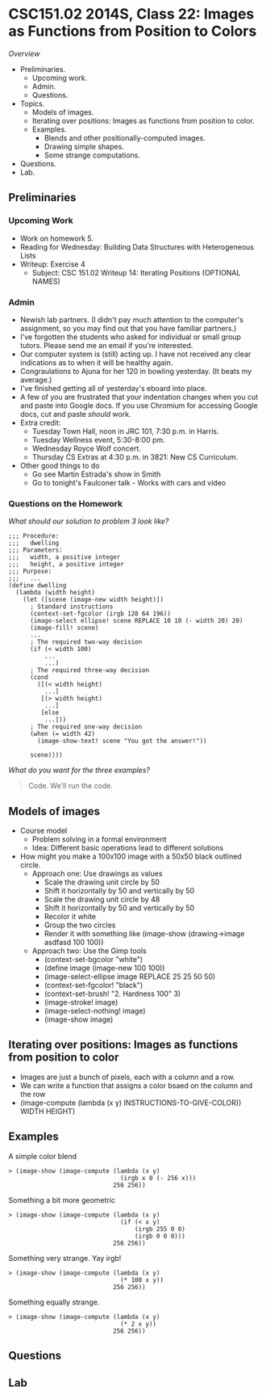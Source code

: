 CSC151.02 2014S, Class 22: Images as Functions from Position to Colors
======================================================================

_Overview_

* Preliminaries.
    * Upcoming work.
    * Admin.
    * Questions.
* Topics.
    * Models of images.
    * Iterating over positions: Images as functions from position to color.
    * Examples.
        * Blends and other positionally-computed images.
        * Drawing simple shapes.
        * Some strange computations.
* Questions.
* Lab.

Preliminaries
-------------

### Upcoming Work

* Work on homework 5.
* Reading for Wednesday: Building Data Structures with Heterogeneous Lists
* Writeup: Exercise 4
    * Subject: CSC 151.02 Writeup 14: Iterating Positions (OPTIONAL NAMES)

### Admin

* Newish lab partners.  (I didn't pay much attention to the computer's
  assignment, so you may find out that you have familiar partners.)
* I've forgotten the students who asked for individual or small group
  tutors.  Please send me an email if you're interested.
* Our computer system is (still) acting up.  I have not received any
  clear indications as to when it will be healthy again.
* Congraulations to Ajuna for her 120 in bowling yesterday.  (It beats
  my average.)
* I've finished getting all of yesterday's eboard into place.
* A few of you are frustrated that your indentation changes when you
  cut and paste into Google docs.  If you use Chromium for accessing
  Google docs, cut and paste *should* work.
* Extra credit: 
    * Tuesday Town Hall, noon in JRC 101, 7:30 p.m. in Harris.
    * Tuesday Wellness event, 5:30-8:00 pm.
    * Wednesday Royce Wolf concert.
    * Thursday CS Extras at 4:30 p.m. in 3821: New CS Curriculum.
* Other good things to do
    * Go see Martin Estrada's show in Smith
    * Go to tonight's Faulconer talk - Works with cars and video

### Questions on the Homework

_What should our solution to problem 3 look like?_

    ;;; Procedure:
    ;;;   dwelling
    ;;; Parameters:
    ;;;   width, a positive integer
    ;;;   height, a positive integer
    ;;; Purpose:
    ;;;   ...
    (define dwelling
      (lambda (width height)
        (let ([scene (image-new width height)])
          ; Standard instructions
          (context-set-fgcolor (irgb 128 64 196))
          (image-select ellipse! scene REPLACE 10 10 (- width 20) 20)
          (image-fill! scene)
          ...
          ; The required two-way decision
          (if (< width 100)
              ...
              ...)
          ; The required three-way decision
          (cond
            ([(< width height)
              ...]
             [(> width height)
              ...]
             [else
              ...]))
          ; The required one-way decision
          (when (= width 42)
            (image-show-text! scene "You got the answer!"))

          scene))))

_What do you want for the three examples?_

> Code.  We'll run the code.

Models of images
----------------

* Course model
    * Problem solving in a formal environment
    * Idea: Different basic operations lead to different solutions
* How might you make a 100x100 image with a 50x50 black outlined circle.
    * Approach one: Use drawings as values
        * Scale the drawing unit circle by 50
        * Shift it horizontally by 50 and vertically by 50
        * Scale the drawing unit circle by 48
        * Shift it horizontally by 50 and vertically by 50
        * Recolor it white
        * Group the two circles
        * Render it with something like (image-show (drawing->image asdfasd 100 100))
    * Approach two: Use the Gimp tools
        * (context-set-bgcolor "white")
        * (define image (image-new 100 100))
        * (image-select-ellipse image REPLACE 25 25 50 50)
        * (context-set-fgcolor! "black")
        * (context-set-brush! "2. Hardness 100" 3)
        * (image-stroke! image)
        * (image-select-nothing! image)
        * (image-show image)

Iterating over positions: Images as functions from position to color
--------------------------------------------------------------------

* Images are just a bunch of pixels, each with a column and a row.
* We can write a function that assigns a color bsaed on the column and the row
* (image-compute (lambda (x y) INSTRUCTIONS-TO-GIVE-COLOR)) WIDTH HEIGHT)

Examples
--------

A simple color blend

    > (image-show (image-compute (lambda (x y)
                                   (irgb x 0 (- 256 x)))
                                 256 256))


Something a bit more geometric

    > (image-show (image-compute (lambda (x y)
                                   (if (< x y)
                                       (irgb 255 0 0)
                                       (irgb 0 0 0)))
                                 256 256))

Something very strange.  Yay irgb!

    > (image-show (image-compute (lambda (x y)
                                   (* 100 x y))
                                 256 256))

Something equally strange.

    > (image-show (image-compute (lambda (x y)
                                   (* 2 x y))
                                 256 256))

Questions
---------

Lab
---
